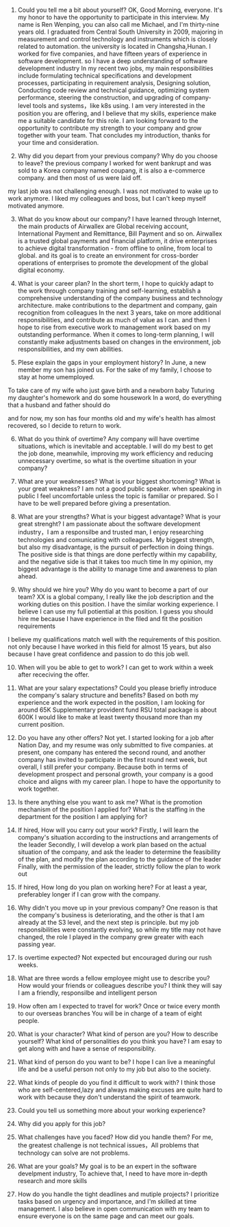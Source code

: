 1. Could you tell me a bit about yourself?
OK, Good Morning, everyone. It's my honor to have the opportunity to participate in this interview.
My name is Ren Wenping, you can also call me Michael, and I'm thirty-nine years old.
I graduated from Central South University in 2009, majoring in measurement and control technology and instruments which is closely related to automation. the university is located in Changsha,Hunan.
I worked for five companies, and have fifteen years of experience in software development. so I have a deep understanding of software development industry
In my recent two jobs, my main responsibilities include formulating technical specifications and development processes, participating in requirement analysis, Designing solution, Conducting code review and technical guidance, optimizing system performance, steering the construction, and upgrading of company-level tools and systems，like k8s using.
I am very interested in the position you are offering, and I believe that my skills, experience make me a suitable candidate for this role. I am looking forward to the opportunity to contribute my strength to your company and grow together with your team.
That concludes my introduction, thanks for your time and consideration.

2. Why did you depart from your previous company? Why do you choose to leave?
the previous company I worked for went bankrupt and was sold to a Korea company named coupang, it is also a e-commerce company. and then most of us were laid off.

my last job was not challenging enough. I was not motivated to wake up to work anymore. I liked my colleagues and boss, but I can't keep myself motivated anymore.

3. What do you know about our company?
I have learned through Internet, the main products of Airwallex are Global receiving account, International Payment and Remittance,  Bill Payment and so on. Airwallex is a trusted global payments and financial platform, 
it drive enterprises to achieve digital transformation - from offline to online, from local to global. 
and its goal is to create an environment for cross-border operations of enterprises to promote the development of the global digital economy.

4. What is your career plan?
In the short term, I hope to quickly adapt to the work through company training and self-learning, establish a comprehensive understanding of the company business and technology architecture. make contributions to the department and company, gain recognition from colleagues
In the next 3 years,  take on more additional responsibilities, and contribute as much of value as I can. and then I hope to rise from executive work to management work based on my outstanding performance.
When it comes to long-term planning, I will constantly make adjustments based on changes in the environment, job responsibilities, and my own abilities.

5. Plese explain the gaps in your employment history?
In June, a new member my son has joined us.
For the sake of my family, I choose to stay at home umemployed.

To take care of my wife who just gave birth and a newborn baby
Tuturing my daughter's homework and do some housework
In a word, do everything that a husband and father should do

and for now, my son has four months old and my wife's health has almost recovered, so I decide to return to work.

6. What do you think of overtime?
Any company will have overtime situations, which is inevitable and acceptable. I will do my best to get the job done, meanwhile, improving my work efficiency and reducing unnecessary overtime, so what is the overtime situation in your company?

7. What are your weaknesses? What is your biggest shortcoming? What is your great weakness?
I am not a good public speaker. when speaking in public I feel uncomfortable unless the topic is familiar or prepared. So I have to be well prepared before giving a presentation.

8. What are your strengths? What is your biggest advantage? What is your great strenght?
I am passionate about the software development industry，I am a responsilbe and trusted man, I enjoy researching technologies and comunicating with colleagues.
My biggest strength, but also my disadvantage, is the pursuit of perfection in doing things. The positive side is that things are done perfectly within my capability, and the negative side is that it takes too much time
In my opinion, my biggest advantage is the ability to manage time and awareness to plan ahead.

9. Why should we hire you? Why do you want to become a part of our team?
XX is a global company, I really like the job description and the working duties on this position. I have the similar working experience. I believe I can use my full potiential at this position.
I guess you should hire me because I have experience in the filed and fit the position requirements

I believe my qualifications match well with the requirements of this position. not only because I have worked in this field for almost 15 years, but also because I have great confidence and passion to do this job well.

10. When will you be able to get to work?
I can get to work within a week after receciving the offer.

11. What are your salary expectations?
Could you please briefly introduce the company's salary structure and benefits?
Based on both my experience and the work expected in the position, I am looking for around 65K
Supplementary provident fund RSU total package is about 600K
I would like to make at least twenty thousand more than my current position.

12. Do you have any other offers?
Not yet. I started looking for a job after Nation Day, and my resume was only submitted to five companies.
at present, one company has entered the second round, and another company has invited to participate in the first round next week, but overall, I still prefer your company. Because both in terms of development prospect and personal growth, your company is a good choice and aligns with my career plan. I hope to have the opportunity to work together.

13. Is there anything else you want to ask me?
What is the promotion mechanism of the position I applied for?
What is the staffing in the department for the position I am applying for?

14. If hired, How will you carry out your work?
Firstly, I will learn the company's situation according to the instructions and arrangements of the leader
Secondly, I will develop a work plan based on the actual situation of the company, and ask the leader to determine the feasibility of the plan, and modify the plan according to the guidance of the leader
Finally, with the permission of the leader, strictly follow the plan to work out

16. If hired, How long do you plan on working here?
For at least a year, preferabley longer if I can grow with the company.

17. Why didn't you move up in your previous company?
One reason is that the company's business is deteriorating, and the other is that I am already at the S3 level, and the next step is principle.
but my job responsibilities were constantly evolving, so while my title may not have changed, the role I played in the company grew greater with each passing year.

18. Is overtime expected?
Not expected but encouraged during our rush weeks.

19. What are three words a fellow employee might use to describe you? How would your friends or colleagues describe you?
I think they will say I am a friendly, responsilbe and intelligent person

21. How often am I expected to travel for work?
Once or twice every month to our overseas branches
You will be in charge of a team of eight people.

22. What is your character? What kind of person are you? How to describe yourself? What kind of personalities do you think you have?
I am esay to get along with and have a sense of responsiblity.

23. What kind of person do you want to be?
I hope I can live a meaningful life and be a useful person not only to my job but also to the society.

24. What kinds of people do you find it difficult to work with?
I think those who are self-centered,lazy and always making excuses are quite hard to work with because they don't understand the spirit of teamwork.

25. Could you tell us something more about your working experience?

26. Why did you apply for this job?

27. What challenges have you faced? How did you handle them?
For me, the greatest challenge is not technical issues，All problems that technology can solve are not problems.

28. What are your goals?
My goal is to be an expert in the software develpment industry, To achieve that, I need to have more in-depth research and more skills

29. How do you handle the tight deadlines and mutiple projects?
I prioritize tasks based on urgency and importance, and I'm skilled at time management. I also believe in open communication with my team to ensure everyone is on the same page and can meet our goals.
